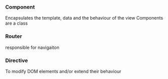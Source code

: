 ### Component
Encapsulates the template, data and the behaviour of the view
Components are a class
### Router
responsible for navigaiton
### Directive
To modify DOM elements and/or extend their behaviour
